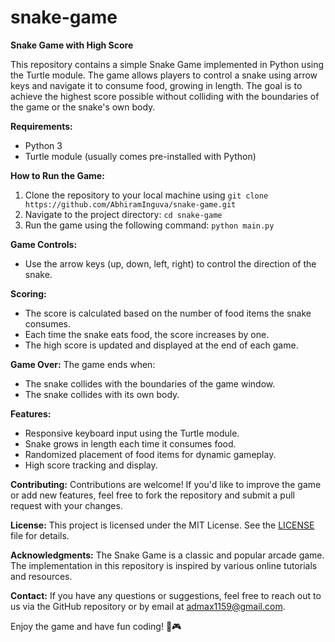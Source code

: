 # snake-game
**Snake Game with High Score**

This repository contains a simple Snake Game implemented in Python using the Turtle module. The game allows players to control a snake using arrow keys and navigate it to consume food, growing in length. The goal is to achieve the highest score possible without colliding with the boundaries of the game or the snake's own body.

**Requirements:**
- Python 3
- Turtle module (usually comes pre-installed with Python)

**How to Run the Game:**
1. Clone the repository to your local machine using `git clone https://github.com/AbhiramInguva/snake-game.git`
2. Navigate to the project directory: `cd snake-game`
3. Run the game using the following command: `python main.py`

**Game Controls:**
- Use the arrow keys (up, down, left, right) to control the direction of the snake.

**Scoring:**
- The score is calculated based on the number of food items the snake consumes.
- Each time the snake eats food, the score increases by one.
- The high score is updated and displayed at the end of each game.

**Game Over:**
The game ends when:
- The snake collides with the boundaries of the game window.
- The snake collides with its own body.

**Features:**
- Responsive keyboard input using the Turtle module.
- Snake grows in length each time it consumes food.
- Randomized placement of food items for dynamic gameplay.
- High score tracking and display.

**Contributing:**
Contributions are welcome! If you'd like to improve the game or add new features, feel free to fork the repository and submit a pull request with your changes.

**License:**
This project is licensed under the MIT License. See the [LICENSE](LICENSE) file for details.

**Acknowledgments:**
The Snake Game is a classic and popular arcade game. The implementation in this repository is inspired by various online tutorials and resources.

**Contact:**
If you have any questions or suggestions, feel free to reach out to us via the GitHub repository or by email at admax1159@gmail.com.

Enjoy the game and have fun coding! 🐍🎮

